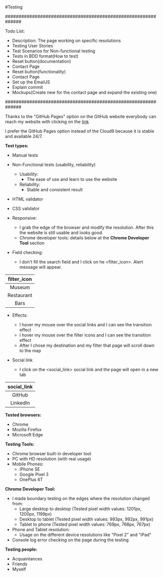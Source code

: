 #Testing

##############################################################

Todo List:
- Description: The page working on specific resolutions
- Testing User Stories
- Test Scenarios for Non-functional testing
- Tests in BDD format(How to test)
- Reset button(documentation)
- Contact Page
- Reset button(functionality)
- Contact Page
- Set up the EmailJS
- Explain commit
- Mockups(Create new for the contact page and expand the existing one)

##############################################################

Thanks to the "GitHub Pages" option on the GitHub website everybody can reach my website with clicking on the [link](https://istvangercsak.github.io/PlaceFinder-SecondMilestoneProject/)

I prefer the GitHub Pages option instead of the Cloud9 because it is stable and available 24/7.

**Test types:**
- Manual tests
- Non-Functional tests (usability, reliability)
    - Usability:
        - The ease of use and learn to use the website
    - Reliability:
        - Stable and consistent result
- HTML validator
- CSS validator

- Responsive:
    - I grab the edge of the browser and modify the resolution. After this the website is still usable and looks good.
    - Chrome developer tools: details below at the **Chrome Developer Tool** section

- Field checking:

    - I don't fill the search field and I click on he <filter_icon>. Alert message will appear.

|filter_icon|
|:---------:|
|Museum     |
|Restaurant |
|Bars       |

- Effects:

    - I hover my mouse over the social links and I can see the transition effect
    - I hover my mouse over the filter icons and I can see the transition effect
    - After I chose my destination and my filter that page will scroll down to the map

- Social link
    - I click on the <social_link> social link and the page will open in a new tab
        
|social_link|
|:---------:|
|GitHub     |
|LinkedIn   |

**Tested browsers:**
 - Chrome
 - Mozilla Firefox
 - Microsoft Edge

**Testing Tools:**
 - Chrome browser built-in developer tool
 - PC with HD resolution (with real usage)
 - Mobile Phones: 
    - iPhone SE
    - Google Pixel 3
    - OnePlus 6T

**Chrome Developer Tool:**
- I made boundary testing on the edges where the resolution changed from:
    - Large desktop to desktop (Tested pixel width values: 1201px, 1200px, 1199px)
    - Desktop to tablet (Tested pixel width values: 993px, 992px, 991px)
    - Tablet to phone (Tested pixel width values: 769px, 768px, 767px)
- Phone and Tablet resolution:
    - Usage on the different device resolutions like "Pixel 2" and "iPad"
- Console log error checking on the page during the testing
 
**Testing people:**
- Acquaintances
- Friends
- Myself